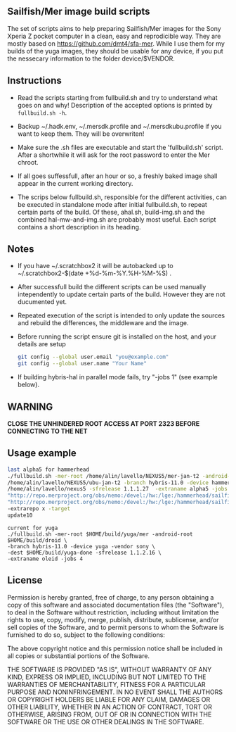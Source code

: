 Sailfish/Mer image build scripts
--------------------------------

The set of scripts aims to help preparing Sailfish/Mer images for the Sony Xperia Z pocket computer in a clean, easy and reprodicible way. They are mostly based on https://github.com/dmt4/sfa-mer.
While I use them for my builds of the yuga images, they should be usable for any device, if you put the nessecary information to the folder device/$VENDOR.

## Instructions

  - Read the scripts starting from fullbuild.sh and try to understand what goes on and why! Description of the accepted options is printed by `fullbuild.sh -h`.

  - Backup ~/.hadk.env, ~/.mersdk.profile and ~/.mersdkubu.profile if you want to keep them. They will be overwriten!

  - Make sure the .sh files are executable and start the 'fullbuild.sh' script. After a shortwhile it will ask for the root password to enter the Mer chroot.

  - If all goes suffessfull, after an hour or so, a freshly baked image shall appear in the current working directory.

  - The scrips below fullbuild.sh, responsible for the different activities, can be executed in standalone mode after initial fullbuild.sh, to repeat certain parts of the build. Of these, ahal.sh, build-img.sh and the combined hal-mw-and-img.sh are probably most useful. Each script contains a short description in its heading.


## Notes

  - If you have ~/.scratchbox2 it will be autobacked up to ~/.scratchbox2-$(date +%d-%m-%Y.%H-%M-%S) .

  - After successfull build the different scripts can be used manually intependently to update certain parts of the build. However they are not ducumented yet.

  - Repeated execution of the script is intended to only update the sources and rebuild the differences, the middleware and the image.

  - Before running the script ensure git is installed on the host, and your details are setup
    ```bash
    git config --global user.email "you@example.com"
    git config --global user.name "Your Name"
    ```

  - If building hybris-hal in parallel mode fails, try "-jobs 1" (see example below).


## **WARNING**

  **CLOSE THE UNHINDERED ROOT ACCESS AT PORT 2323 BEFORE CONNECTING TO THE NET**


## Usage example
```bash
last alpha5 for hammerhead
./fullbuild.sh -mer-root /home/alin/lavello/NEXUS5/mer-jan-t2 -android-root
/home/alin/lavello/NEXUS5/ubu-jan-t2 -branch hybris-11.0 -device hammerhead -vendor lge -dest
/home/alin/lavello/nexus5 -sfrelease 1.1.1.27  -extraname alpha5 -jobs 4 -dhdrepo
"http://repo.merproject.org/obs/nemo:/devel:/hw:/lge:/hammerhead/sailfish_latest_armv7hl/" -mwrepo
"http://repo.merproject.org/obs/nemo:/devel:/hw:/lge:/hammerhead/sailfish_latest_armv7hl/"
-extrarepo x -target
update10
```

```
current for yuga
./fullbuild.sh -mer-root $HOME/build/yuga/mer -android-root $HOME/build/droid \
-branch hybris-11.0 -device yuga -vendor sony \
-dest $HOME/build/yuga-done -sfrelease 1.1.2.16 \
-extraname oleid -jobs 4
```

## License
Permission is hereby granted, free of charge, to any person obtaining a copy of this software and associated documentation files (the "Software"), to deal in the Software without restriction, including without limitation the rights to use, copy, modify, merge, publish, distribute, sublicense, and/or sell copies of the Software, and to permit persons to whom the Software is furnished to do so, subject to the following conditions:

The above copyright notice and this permission notice shall be included in all copies or substantial portions of the Software.

THE SOFTWARE IS PROVIDED "AS IS", WITHOUT WARRANTY OF ANY KIND, EXPRESS OR IMPLIED, INCLUDING BUT NOT LIMITED TO THE WARRANTIES OF MERCHANTABILITY, FITNESS FOR A PARTICULAR PURPOSE AND NONINFRINGEMENT. IN NO EVENT SHALL THE AUTHORS OR COPYRIGHT HOLDERS BE LIABLE FOR ANY CLAIM, DAMAGES OR OTHER LIABILITY, WHETHER IN AN ACTION OF CONTRACT, TORT OR OTHERWISE, ARISING FROM, OUT OF OR IN CONNECTION WITH THE SOFTWARE OR THE USE OR OTHER DEALINGS IN THE SOFTWARE.

